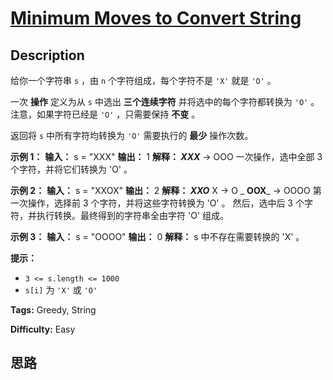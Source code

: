# [Minimum Moves to Convert String][title]

## Description

给你一个字符串 `s` ，由 `n` 个字符组成，每个字符不是 `'X'` 就是 `'O'` 。

一次 **操作** 定义为从 `s` 中选出 **三个连续字符** 并将选中的每个字符都转换为 `'O'` 。注意，如果字符已经是 `'O'` ，只需要保持
**不变** 。

返回将 `s` 中所有字符均转换为 `'O'` 需要执行的  **最少**  操作次数。



**示例 1：**
            **输入：** s = "XXX"    **输出：** 1    **解释： _XXX_** -> OOO    一次操作，选中全部 3 个字符，并将它们转换为 'O' 。    

**示例 2：**
            **输入：** s = "XXOX"    **输出：** 2    **解释： _XXO_** X -> O _ **OOX**_ -> OOOO    第一次操作，选择前 3 个字符，并将这些字符转换为 'O' 。    然后，选中后 3 个字符，并执行转换。最终得到的字符串全由字符 'O' 组成。

**示例 3：**
            **输入：** s = "OOOO"    **输出：** 0    **解释：** s 中不存在需要转换的 'X' 。    



**提示：**

  * `3 <= s.length <= 1000`
  * `s[i]` 为 `'X'` 或 `'O'`


**Tags:** Greedy, String

**Difficulty:** Easy

## 思路

[title]: https://leetcode-cn.com/problems/minimum-moves-to-convert-string
